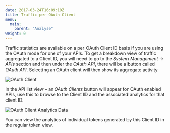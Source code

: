 ```yaml
---
date: 2017-03-24T16:09:10Z
title: Traffic per OAuth Client
menu:
  main:
    parent: "Analyse"
weight: 0 
---
```


Traffic statistics are available on a per OAuth Client ID basis if you are using the OAuth mode for one of your APIs. To get a breakdown view of traffic aggregated to a Client ID, you will need to go to the *System Management -> APIs* section and then under the *OAuth API*, there will be a button called *OAuth API*. Selecting an OAuth client will then show its aggregate activity

![OAuth Client][1]


In the API list view – an *OAuth Clients* button will appear for OAuth enabled APIs, use this to browse to the Client ID and the associated analytics for that client ID:

![OAuth Client Analytics Data][2]

You can view the analytics of individual tokens generated by this Client ID in the regular token view.

[1]: /docs/img/dashboard/system-management/oauthClientNav.png
[2]: /docs/img/dashboard/system-management/oauthClientAnalytics.png
